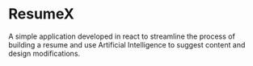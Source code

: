 # ResumeX
A simple application developed in react to streamline the process of building a resume and use Artificial Intelligence to suggest content and design modifications.
